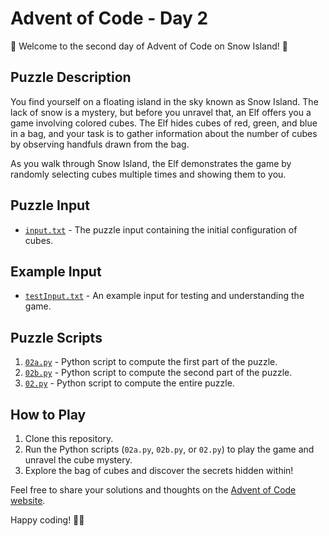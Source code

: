 # Advent of Code - Day 2

🎄 Welcome to the second day of Advent of Code on Snow Island! 🎅

## Puzzle Description

You find yourself on a floating island in the sky known as Snow Island. The lack of snow is a mystery, but before you unravel that, an Elf offers you a game involving colored cubes. The Elf hides cubes of red, green, and blue in a bag, and your task is to gather information about the number of cubes by observing handfuls drawn from the bag.

As you walk through Snow Island, the Elf demonstrates the game by randomly selecting cubes multiple times and showing them to you.

## Puzzle Input

- [`input.txt`](input.txt) - The puzzle input containing the initial configuration of cubes.

## Example Input

- [`testInput.txt`](testInput.txt) - An example input for testing and understanding the game.

## Puzzle Scripts

1. [`02a.py`](02a.py) - Python script to compute the first part of the puzzle.
2. [`02b.py`](02b.py) - Python script to compute the second part of the puzzle.
3. [`02.py`](02.py) - Python script to compute the entire puzzle.

## How to Play

1. Clone this repository.
2. Run the Python scripts (`02a.py`, `02b.py`, or `02.py`) to play the game and unravel the cube mystery.
3. Explore the bag of cubes and discover the secrets hidden within!

Feel free to share your solutions and thoughts on the [Advent of Code website](https://adventofcode.com/2023).

Happy coding! 🚀✨